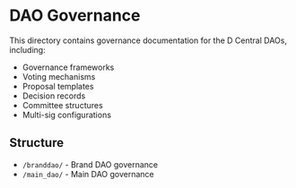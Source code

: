 # DAO Governance

This directory contains governance documentation for the D Central DAOs, including:

- Governance frameworks
- Voting mechanisms
- Proposal templates
- Decision records
- Committee structures
- Multi-sig configurations

## Structure

- `/branddao/` - Brand DAO governance
- `/main_dao/` - Main DAO governance
